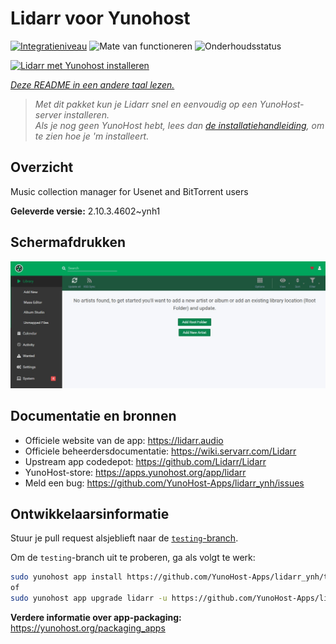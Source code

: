 <!--
NB: Deze README is automatisch gegenereerd door <https://github.com/YunoHost/apps/tree/master/tools/readme_generator>
Hij mag NIET handmatig aangepast worden.
-->

# Lidarr voor Yunohost

[![Integratieniveau](https://apps.yunohost.org/badge/integration/lidarr)](https://ci-apps.yunohost.org/ci/apps/lidarr/)
![Mate van functioneren](https://apps.yunohost.org/badge/state/lidarr)
![Onderhoudsstatus](https://apps.yunohost.org/badge/maintained/lidarr)

[![Lidarr met Yunohost installeren](https://install-app.yunohost.org/install-with-yunohost.svg)](https://install-app.yunohost.org/?app=lidarr)

*[Deze README in een andere taal lezen.](./ALL_README.md)*

> *Met dit pakket kun je Lidarr snel en eenvoudig op een YunoHost-server installeren.*  
> *Als je nog geen YunoHost hebt, lees dan [de installatiehandleiding](https://yunohost.org/install), om te zien hoe je 'm installeert.*

## Overzicht

Music collection manager for Usenet and BitTorrent users

**Geleverde versie:** 2.10.3.4602~ynh1

## Schermafdrukken

![Schermafdrukken van Lidarr](./doc/screenshots/screenshot.jpg)

## Documentatie en bronnen

- Officiele website van de app: <https://lidarr.audio>
- Officiele beheerdersdocumentatie: <https://wiki.servarr.com/Lidarr>
- Upstream app codedepot: <https://github.com/Lidarr/Lidarr>
- YunoHost-store: <https://apps.yunohost.org/app/lidarr>
- Meld een bug: <https://github.com/YunoHost-Apps/lidarr_ynh/issues>

## Ontwikkelaarsinformatie

Stuur je pull request alsjeblieft naar de [`testing`-branch](https://github.com/YunoHost-Apps/lidarr_ynh/tree/testing).

Om de `testing`-branch uit te proberen, ga als volgt te werk:

```bash
sudo yunohost app install https://github.com/YunoHost-Apps/lidarr_ynh/tree/testing --debug
of
sudo yunohost app upgrade lidarr -u https://github.com/YunoHost-Apps/lidarr_ynh/tree/testing --debug
```

**Verdere informatie over app-packaging:** <https://yunohost.org/packaging_apps>
